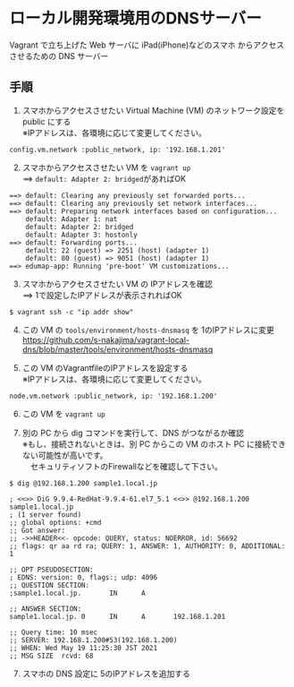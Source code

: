 # ローカル開発環境用のDNSサーバー

Vagrant で立ち上げた Web サーバに iPad(iPhone)などのスマホ からアクセスさせるための DNS サーバー


## 手順

1. スマホからアクセスさせたい Virtual Machine (VM) のネットワーク設定を public にする<br>
※IPアドレスは、各環境に応じて変更してください。

````Vagrantfile
config.vm.network :public_network, ip: '192.168.1.201'
````

2. スマホからアクセスさせたい VM を `vagrant up`<br>
==> `default: Adapter 2: bridged`があればOK

````
==> default: Clearing any previously set forwarded ports...
==> default: Clearing any previously set network interfaces...
==> default: Preparing network interfaces based on configuration...
    default: Adapter 1: nat
    default: Adapter 2: bridged
    default: Adapter 3: hostonly
==> default: Forwarding ports...
    default: 22 (guest) => 2251 (host) (adapter 1)
    default: 80 (guest) => 9051 (host) (adapter 1)
==> edumap-app: Running 'pre-boot' VM customizations...
````



3. スマホからアクセスさせたい VM の IPアドレスを確認<br>
==> 1で設定したIPアドレスが表示されればOK
````
$ vagrant ssh -c "ip addr show"
````


4. この VM の `tools/environment/hosts-dnsmasq` を 1のIPアドレスに変更<br>
https://github.com/s-nakajima/vagrant-local-dns/blob/master/tools/environment/hosts-dnsmasq

5. この VM のVagrantfileのIPアドレスを設定する<br>
※IPアドレスは、各環境に応じて変更してください。

````
node.vm.network :public_network, ip: '192.168.1.200'
````

6. この VM を `vagrant up`

7. 別の PC から dig コマンドを実行して、DNS がつながるか確認<br>
※もし、接続されないときは、別 PC からこの VM のホスト PC に接続できない可能性が高いです。<br>
　セキュリティソフトのFirewallなどを確認して下さい。

````
$ dig @192.168.1.200 sample1.local.jp

; <<>> DiG 9.9.4-RedHat-9.9.4-61.el7_5.1 <<>> @192.168.1.200 sample1.local.jp
; (1 server found)
;; global options: +cmd
;; Got answer:
;; ->>HEADER<<- opcode: QUERY, status: NOERROR, id: 56692
;; flags: qr aa rd ra; QUERY: 1, ANSWER: 1, AUTHORITY: 0, ADDITIONAL: 1

;; OPT PSEUDOSECTION:
; EDNS: version: 0, flags:; udp: 4096
;; QUESTION SECTION:
;sample1.local.jp.       IN      A

;; ANSWER SECTION:
sample1.local.jp. 0      IN      A       192.168.1.201

;; Query time: 10 msec
;; SERVER: 192.168.1.200#53(192.168.1.200)
;; WHEN: Wed May 19 11:25:30 JST 2021
;; MSG SIZE  rcvd: 68
````

7. スマホの DNS 設定に 5のIPアドレスを追加する

